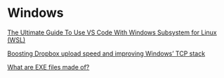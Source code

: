 # Windows

[The Ultimate Guide To Use VS Code With Windows Subsystem for Linux (WSL)](https://dev.to/ajeet/the-ultimate-guide-to-use-vs-code-with-windows-subsystem-for-linux-wsl-51hc)

[Boosting Dropbox upload speed and improving Windows’ TCP stack](https://dropbox.tech/infrastructure/boosting-dropbox-upload-speed)

[What are EXE files made of?](https://www.youtube.com/watch?v=hhgxsrAFyz8&ab_channel=Bisqwit)
